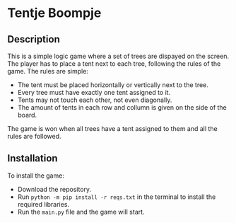 # Tentje Boompje

## Description

This is a simple logic game where a set of trees are dispayed on the screen. The player has to place a tent next to each tree, following the rules of the game. The rules are simple:

- The tent must be placed horizontally or vertically next to the tree.
- Every tree must have exactly one tent assigned to it.
- Tents may not touch each other, not even diagonally.
- The amount of tents in each row and collumn is given on the side of the board.

The game is won when all trees have a tent assigned to them and all the rules are followed.

## Installation

To install the game:

- Download the repository.
- Run `python -m pip install -r reqs.txt` in the terminal to install the required libraries.
- Run the `main.py` file and the game will start.
